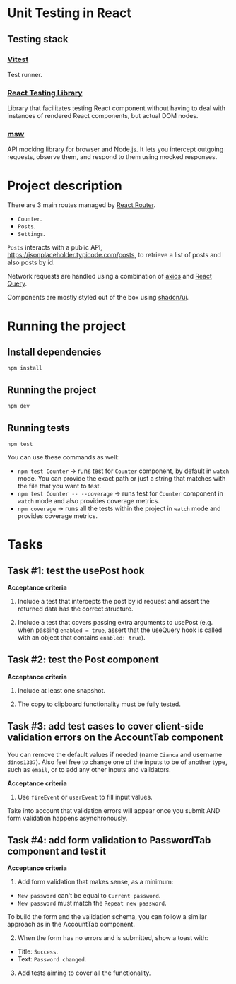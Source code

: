 # Unit Testing in React

## Testing stack

### [Vitest](https://vitest.dev/)

Test runner.

### [React Testing Library](https://testing-library.com/docs/react-testing-library/intro/)

Library that facilitates testing React component without having to deal with instances of rendered React components, but actual DOM nodes.

### [msw](https://mswjs.io/)

API mocking library for browser and Node.js. It lets you intercept outgoing requests, observe them, and respond to them using mocked responses.

# Project description

There are 3 main routes managed by [React Router](https://reactrouter.com/en/main).

- `Counter`.
- `Posts`.
- `Settings`.

`Posts` interacts with a public API, https://jsonplaceholder.typicode.com/posts, to retrieve a list of posts and also posts by id.

Network requests are handled using a combination of [axios](https://axios-http.com/) and [React Query](https://tanstack.com/query/latest/docs/framework/react/overview).

Components are mostly styled out of the box using [shadcn/ui](https://ui.shadcn.com/).

# Running the project

## Install dependencies

```
npm install
```

## Running the project

```
npm dev
```

## Running tests

```
npm test
```

You can use these commands as well:

- `npm test Counter` -> runs test for `Counter` component, by default in `watch` mode. You can provide the exact path or just a string that matches with the file that you want to test.
- `npm test Counter -- --coverage` -> runs test for `Counter` component in `watch` mode and also provides coverage metrics. 
- `npm coverage` -> runs all the tests within the project in `watch` mode and provides coverage metrics.

# Tasks

## Task #1: test the usePost hook

**Acceptance criteria**

1) Include a test that intercepts the post by id request and assert the returned data has the correct structure.

2) Include a test that covers passing extra arguments to usePost (e.g. when passing `enabled = true`, assert that the useQuery hook is called with an object that contains `enabled: true`).

## Task #2: test the Post component

**Acceptance criteria**

1) Include at least one snapshot.

2) The copy to clipboard functionality must be fully tested.

## Task #3: add test cases to cover client-side validation errors on the AccountTab component

You can remove the default values if needed (name `Cianca` and username `dinos1337`).
Also feel free to change one of the inputs to be of another type, such as `email`, or to add any other inputs and validators.

**Acceptance criteria**

1) Use `fireEvent` or `userEvent` to fill input values.

Take into account that validation errors will appear once you submit AND form validation happens asynchronously.

## Task #4: add form validation to PasswordTab component and test it

**Acceptance criteria**

1) Add form validation that makes sense, as a minimum:

- `New password` can't be equal to `Current password`.
- `New password` must match the `Repeat new password`.

To build the form and the validation schema, you can follow a similar approach as in the AccountTab component.

2) When the form has no errors and is submitted, show a toast with:

- Title: `Success`.
- Text: `Password changed`.

3) Add tests aiming to cover all the functionality.